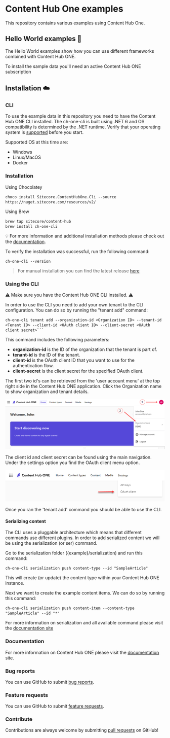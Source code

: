# Content Hub One examples 
This repository contains various examples using Content Hub One.

## Hello World examples :wave:
The Hello World examples show how you can use different frameworks combined with Content Hub ONE.

To install the sample data you'll need an active Content Hub ONE subscription

## Installation :cloud:

### CLI
To use the example data in this repository you need to have the Content Hub ONE CLI installed. The ch-one-cli is built using .NET 6 and OS compatibility is determined by the .NET runtime. Verify that your operating system is [supported](https://github.com/dotnet/core/blob/main/release-notes/6.0/supported-os.md) before you start.

Supported OS at this time are:
- Windows
- Linux/MacOS
- Docker

### Installation

Using Chocolatey
```
choco install Sitecore.ContentHubOne.Cli --source https://nuget.sitecore.com/resources/v2/
```

Using Brew
```
brew tap sitecore/content-hub
brew install ch-one-cli
```
:bulb:  For more information and additional installation methods please check out the [documentation](https://doc.sitecore.com/ch-one/en/developers/content-hub-one/content-hub-one-cli.html).

To verify the installation was successful, run the following command:
```
ch-one-cli --version
```

> For manual installation you can find the latest release [here](https://github.com/Sitecore/content-hub-on)

### Using the CLI

:warning: Make sure you have the Content Hub ONE CLI installed. :warning:
  
In order to use the CLI you need to add your own tenant to the CLI configuration. You can do so by running the "tenant add" command:
 
```
ch-one-cli tenant add --organization-id <Organization ID> --tenant-id <Tenant ID> --client-id <OAuth client ID> --client-secret <OAuth client secret>```
```
This command includes the following parameters:

- **organization-id** is the ID of the organization that the tenant is part of.
- **tenant-id** is the ID of the tenant.
- **client-id** is the OAuth client ID that you want to use for the authentication flow.
- **client-secret** is the client secret for the specified OAuth client.

The first two id's can be retrieved from the 'user account menu' at the top right side in the Content Hub ONE application. Click the Organization name to show organization and tenant details.

![Organization and tenant information](./.github/organization-tenant-ids.png)

The client id and client secret can be found using the main navigation. Under the settings option you find the OAuth client menu option.

![Client credentials](./.github/client-credentials.png)

Once you ran the 'tenant add' command you should be able to use the CLI.

#### Serializing content
The CLI uses a pluggable architecture which means that different commands use different plugins. In order to add serialized content we will be using the serialization (or ser) command.

Go to the serialization folder ({example}/serialization) and run this command:
```
ch-one-cli serialization push content-type --id "SampleArticle"
```
This will create (or update) the content type within your Content Hub ONE instance.

Next we want to create the example content items. We can do so by running this command:
```
ch-one-cli serialization push content-item --content-type "SampleArticle" --id "*"
```

For more information on serialization and all available command please visit the [documentation site](https://doc.sitecore.com/ch-one/en/developers/content-hub-one/content-hub-one-cli--serialization.html)


### Documentation
For more information on Content Hub ONE please visit the [documentation](https://doc.sitecore.com/ch-one) site.

### Bug reports

You can use GitHub to submit [bug reports](https://github.com/Sitecore/contenthubone-examples/issues/new).

### Feature requests

You can use GitHub to submit [feature requests](https://github.com/Sitecore/contenthubone-examples/issues/new).

### Contribute

Contributions are always welcome by submitting [pull requests](https://github.com/Sitecore/contenthubone-examples/pulls) on GitHub!